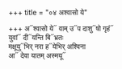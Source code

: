 +++
title = "०४ अश्वासो ये"

+++
अ᳓श्वासो ये᳓ वाम् उ᳓प दाशु᳓षो गृहं᳓  
युवां᳓ दी᳓यन्ति बि᳓भ्रतः  
मक्षूयु᳓भिर् नरा ह᳓येभिर् अश्विना  
आ᳓ देवा यातम् अस्मयू᳓